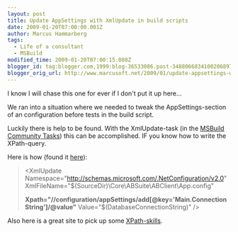 ```yaml
---
layout: post
title: Update AppSettings with XmlUpdate in build scripts
date: 2009-01-20T07:00:00.001Z
author: Marcus Hammarberg
tags:
  - Life of a consultant
  - MSBuild
modified_time: 2009-01-20T07:00:15.088Z
blogger_id: tag:blogger.com,1999:blog-36533086.post-3488066834100206897
blogger_orig_url: http://www.marcusoft.net/2009/01/update-appsettings-with-xmlupdate-in.html
---
```




I know I will chase this one for ever if I don't put it up here...

We ran into a situation where we needed to tweak the AppSettings-section
of an configuration before tests in the build script.

Luckily there is help to be found. With the XmlUpdate-task (in the
<a href="http://msbuildtasks.tigris.org/" target="_blank">MSBuild
Community Tasks</a>) this can be accomplished. IF you know how to write
the XPath-query.

Here is how (found it <a
href="http://geekswithblogs.net/paulwhitblog/archive/2006/04/11/74844.aspx"
target="_blank">here</a>):

> \<XmlUpdate
> Namespace="<http://schemas.microsoft.com/.NetConfiguration/v2.0>"
> XmlFileName="$(SourceDir)\Core\ABSuite\ABClient\App.config"
>
> **Xpath="//configuration/appSettings/add\[@key='Main.ConnectionString'\]/@value"**
> Value="$(DatabaseConnectionString)"
> /\>

Also here is a great site to pick up some
<a href="http://www.zvon.org/xxl/XPathTutorial/Output/examples.html"
target="_blank">XPath-skills</a>.
